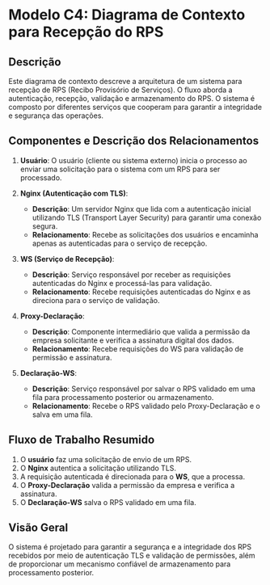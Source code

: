 # Modelo C4: Diagrama de Contexto para Recepção do RPS

## Descrição

Este diagrama de contexto descreve a arquitetura de um sistema para recepção de RPS (Recibo Provisório de Serviços). O fluxo aborda a autenticação, recepção, validação e armazenamento do RPS. O sistema é composto por diferentes serviços que cooperam para garantir a integridade e segurança das operações.

## Componentes e Descrição dos Relacionamentos

1. **Usuário**: O usuário (cliente ou sistema externo) inicia o processo ao enviar uma solicitação para o sistema com um RPS para ser processado.

2. **Nginx (Autenticação com TLS)**:
   - **Descrição**: Um servidor Nginx que lida com a autenticação inicial utilizando TLS (Transport Layer Security) para garantir uma conexão segura.
   - **Relacionamento**: Recebe as solicitações dos usuários e encaminha apenas as autenticadas para o serviço de recepção.

3. **WS (Serviço de Recepção)**:
   - **Descrição**: Serviço responsável por receber as requisições autenticadas do Nginx e processá-las para validação.
   - **Relacionamento**: Recebe requisições autenticadas do Nginx e as direciona para o serviço de validação.

4. **Proxy-Declaração**:
   - **Descrição**: Componente intermediário que valida a permissão da empresa solicitante e verifica a assinatura digital dos dados.
   - **Relacionamento**: Recebe requisições do WS para validação de permissão e assinatura.

5. **Declaração-WS**:
   - **Descrição**: Serviço responsável por salvar o RPS validado em uma fila para processamento posterior ou armazenamento.
   - **Relacionamento**: Recebe o RPS validado pelo Proxy-Declaração e o salva em uma fila.

## Fluxo de Trabalho Resumido

1. O **usuário** faz uma solicitação de envio de um RPS.
2. O **Nginx** autentica a solicitação utilizando TLS.
3. A requisição autenticada é direcionada para o **WS**, que a processa.
4. O **Proxy-Declaração** valida a permissão da empresa e verifica a assinatura.
5. O **Declaração-WS** salva o RPS validado em uma fila.

## Visão Geral

O sistema é projetado para garantir a segurança e a integridade dos RPS recebidos por meio de autenticação TLS e validação de permissões, além de proporcionar um mecanismo confiável de armazenamento para processamento posterior.
